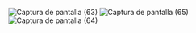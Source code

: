 ![Captura de pantalla (63)](https://github.com/user-attachments/assets/82bc7106-1979-41f6-b71f-fc85b63a50e3)
![Captura de pantalla (65)](https://github.com/user-attachments/assets/8c68fedd-445e-472a-8dd9-6a9bf74a78c5)
![Captura de pantalla (64)](https://github.com/user-attachments/assets/292b2f6e-921a-47e4-89ea-742bdd6d91bb)
